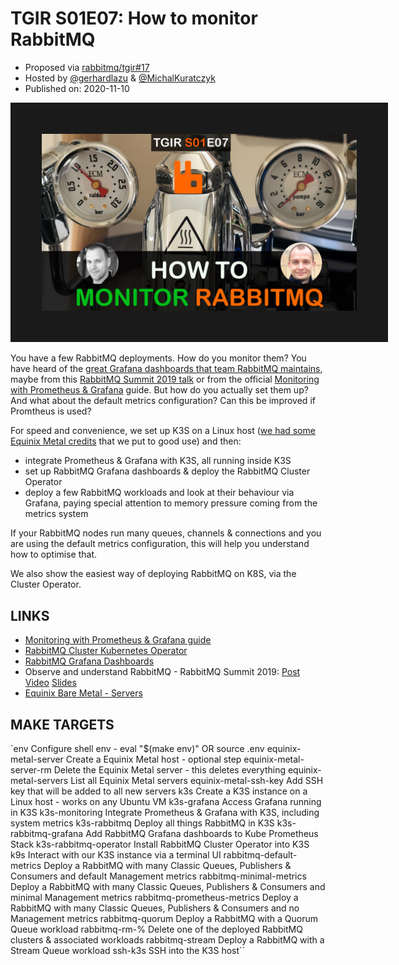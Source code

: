 # TGIR S01E07: How to monitor RabbitMQ

* Proposed via [rabbitmq/tgir#17](https://github.com/rabbitmq/tgir/issues/17)
* Hosted by [@gerhardlazu](https://twitter.com/gerhardlazu) & [@MichalKuratczyk](https://twitter.com/michalkuratczyk)
* Published on: 2020-11-10

<a href="https://www.youtube.com/watch?v=TGIRS01E07" target="_blank"><img src="video.jpg" border="50" /></a>

You have a few RabbitMQ deployments. How do you monitor them?
You have heard of the [great Grafana dashboards that team RabbitMQ maintains](https://grafana.com/orgs/rabbitmq), maybe from this [RabbitMQ Summit 2019 talk](https://www.youtube.com/watch?v=L-tYXpirbpA) or from the official [Monitoring with Prometheus & Grafana](https://www.rabbitmq.com/prometheus.html) guide. But how do you actually set them up?
And what about the default metrics configuration? Can this be improved if Promtheus is used?

For speed and convenience, we set up K3S on a Linux host ([we had some Equinix Metal credits](https://info.equinixmetal.com/changelog) that we put to good use) and then:

* integrate Prometheus & Grafana with K3S, all running inside K3S
* set up RabbitMQ Grafana dashboards & deploy the RabbitMQ Cluster Operator
* deploy a few RabbitMQ workloads and look at their behaviour via Grafana, paying special attention to memory pressure coming from the metrics system

If your RabbitMQ nodes run many queues, channels & connections and you are using the default metrics configuration, this will help you understand how to optimise that.

We also show the easiest way of deploying RabbitMQ on K8S, via the Cluster Operator.


## LINKS

* [Monitoring with Prometheus & Grafana guide](https://www.rabbitmq.com/prometheus.html)
* [RabbitMQ Cluster Kubernetes Operator](https://github.com/rabbitmq/cluster-operator)
* [RabbitMQ Grafana Dashboards](https://grafana.com/orgs/rabbitmq)
* Observe and understand RabbitMQ - RabbitMQ Summit 2019: [Post](https://www.cloudamqp.com/blog/2019-12-10-observe-and-understand-rabbitmq.html) [Video](https://www.youtube.com/watch?v=L-tYXpirbpA) [Slides](https://gerhard.io/slides/observe-understand-rabbitmq/#/)
* [Equinix Bare Metal - Servers](https://metal.equinix.com/product/servers/)


## MAKE TARGETS

`env                           Configure shell env - eval "$(make env)" OR source .env
equinix-metal-server          Create a Equinix Metal host - optional step
equinix-metal-server-rm       Delete the Equinix Metal server - this deletes everything
equinix-metal-servers         List all Equinix Metal servers
equinix-metal-ssh-key         Add SSH key that will be added to all new servers
k3s                           Create a K3S instance on a Linux host - works on any Ubuntu VM
k3s-grafana                   Access Grafana running in K3S
k3s-monitoring                Integrate Prometheus & Grafana with K3S, including system metrics
k3s-rabbitmq                  Deploy all things RabbitMQ in K3S
k3s-rabbitmq-grafana          Add RabbitMQ Grafana dashboards to Kube Prometheus Stack
k3s-rabbitmq-operator         Install RabbitMQ Cluster Operator into K3S
k9s                           Interact with our K3S instance via a terminal UI
rabbitmq-default-metrics      Deploy a RabbitMQ with many Classic Queues, Publishers & Consumers and default Management metrics
rabbitmq-minimal-metrics      Deploy a RabbitMQ with many Classic Queues, Publishers & Consumers and minimal Management metrics
rabbitmq-prometheus-metrics   Deploy a RabbitMQ with many Classic Queues, Publishers & Consumers and no Management metrics
rabbitmq-quorum               Deploy a RabbitMQ with a Quorum Queue workload
rabbitmq-rm-%                 Delete one of the deployed RabbitMQ clusters & associated workloads
rabbitmq-stream               Deploy a RabbitMQ with a Stream Queue workload
ssh-k3s                       SSH into the K3S host``
```
